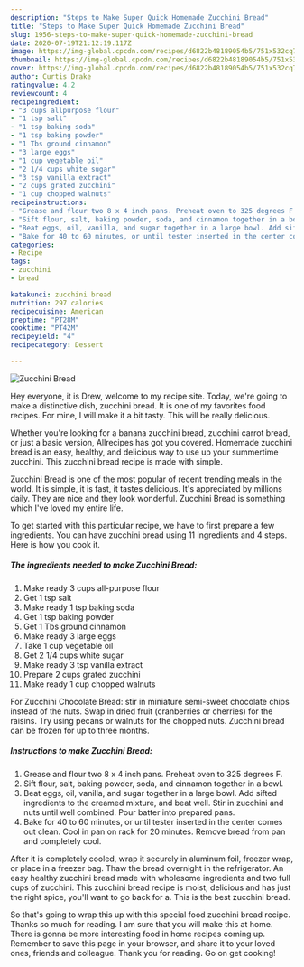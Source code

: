 ```yaml
---
description: "Steps to Make Super Quick Homemade Zucchini Bread"
title: "Steps to Make Super Quick Homemade Zucchini Bread"
slug: 1956-steps-to-make-super-quick-homemade-zucchini-bread
date: 2020-07-19T21:12:19.117Z
image: https://img-global.cpcdn.com/recipes/d6822b48189054b5/751x532cq70/zucchini-bread-recipe-main-photo.jpg
thumbnail: https://img-global.cpcdn.com/recipes/d6822b48189054b5/751x532cq70/zucchini-bread-recipe-main-photo.jpg
cover: https://img-global.cpcdn.com/recipes/d6822b48189054b5/751x532cq70/zucchini-bread-recipe-main-photo.jpg
author: Curtis Drake
ratingvalue: 4.2
reviewcount: 4
recipeingredient:
- "3 cups allpurpose flour"
- "1 tsp salt"
- "1 tsp baking soda"
- "1 tsp baking powder"
- "1 Tbs ground cinnamon"
- "3 large eggs"
- "1 cup vegetable oil"
- "2 1/4 cups white sugar"
- "3 tsp vanilla extract"
- "2 cups grated zucchini"
- "1 cup chopped walnuts"
recipeinstructions:
- "Grease and flour two 8 x 4 inch pans. Preheat oven to 325 degrees F."
- "Sift flour, salt, baking powder, soda, and cinnamon together in a bowl."
- "Beat eggs, oil, vanilla, and sugar together in a large bowl. Add sifted ingredients to the creamed mixture, and beat well. Stir in zucchini and nuts until well combined. Pour batter into prepared pans."
- "Bake for 40 to 60 minutes, or until tester inserted in the center comes out clean. Cool in pan on rack for 20 minutes. Remove bread from pan and completely cool."
categories:
- Recipe
tags:
- zucchini
- bread

katakunci: zucchini bread 
nutrition: 297 calories
recipecuisine: American
preptime: "PT28M"
cooktime: "PT42M"
recipeyield: "4"
recipecategory: Dessert

---
```



![Zucchini Bread](https://img-global.cpcdn.com/recipes/d6822b48189054b5/751x532cq70/zucchini-bread-recipe-main-photo.jpg)

Hey everyone, it is Drew, welcome to my recipe site. Today, we're going to make a distinctive dish, zucchini bread. It is one of my favorites food recipes. For mine, I will make it a bit tasty. This will be really delicious.

Whether you&#39;re looking for a banana zucchini bread, zucchini carrot bread, or just a basic version, Allrecipes has got you covered. Homemade zucchini bread is an easy, healthy, and delicious way to use up your summertime zucchini. This zucchini bread recipe is made with simple.

Zucchini Bread is one of the most popular of recent trending meals in the world. It is simple, it is fast, it tastes delicious. It's appreciated by millions daily. They are nice and they look wonderful. Zucchini Bread is something which I've loved my entire life.


To get started with this particular recipe, we have to first prepare a few ingredients. You can have zucchini bread using 11 ingredients and 4 steps. Here is how you cook it.

<!--inarticleads1-->

##### The ingredients needed to make Zucchini Bread:

1. Make ready 3 cups all-purpose flour
1. Get 1 tsp salt
1. Make ready 1 tsp baking soda
1. Get 1 tsp baking powder
1. Get 1 Tbs ground cinnamon
1. Make ready 3 large eggs
1. Take 1 cup vegetable oil
1. Get 2 1/4 cups white sugar
1. Make ready 3 tsp vanilla extract
1. Prepare 2 cups grated zucchini
1. Make ready 1 cup chopped walnuts


For Zucchini Chocolate Bread: stir in miniature semi-sweet chocolate chips instead of the nuts. Swap in dried fruit (cranberries or cherries) for the raisins. Try using pecans or walnuts for the chopped nuts. Zucchini bread can be frozen for up to three months. 

<!--inarticleads2-->

##### Instructions to make Zucchini Bread:

1. Grease and flour two 8 x 4 inch pans. Preheat oven to 325 degrees F.
1. Sift flour, salt, baking powder, soda, and cinnamon together in a bowl.
1. Beat eggs, oil, vanilla, and sugar together in a large bowl. Add sifted ingredients to the creamed mixture, and beat well. Stir in zucchini and nuts until well combined. Pour batter into prepared pans.
1. Bake for 40 to 60 minutes, or until tester inserted in the center comes out clean. Cool in pan on rack for 20 minutes. Remove bread from pan and completely cool.


After it is completely cooled, wrap it securely in aluminum foil, freezer wrap, or place in a freezer bag. Thaw the bread overnight in the refrigerator. An easy healthy zucchini bread made with wholesome ingredients and two full cups of zucchini. This zucchini bread recipe is moist, delicious and has just the right spice, you&#39;ll want to go back for a. This is the best zucchini bread. 

So that's going to wrap this up with this special food zucchini bread recipe. Thanks so much for reading. I am sure that you will make this at home. There is gonna be more interesting food in home recipes coming up. Remember to save this page in your browser, and share it to your loved ones, friends and colleague. Thank you for reading. Go on get cooking!
